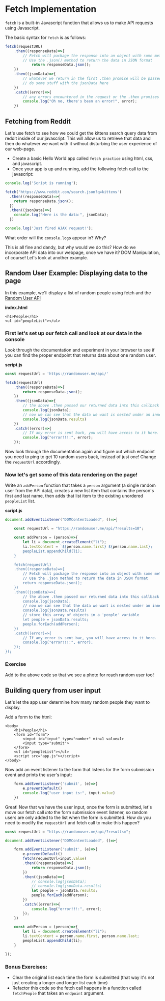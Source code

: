 # Fetch Implementation

`fetch` is a built-in Javascript function that allows us to make API requests using Javascript.

The basic syntax for `fetch` is as follows:

```javascript
fetch(requestURL)
    .then((responseData)=>{
        // Fetch will package the response into an object with some methods that allow us to do some useful things with the response.
        // Use the .json() method to return the data in JSON format
            return responseData.json();
    })
    .then((jsonData)=>{
        // whatever we return in the first .then promise will be passed into this callback function
        // do some stuff with the jsonData here
    })
    .catch((error)=>{
        // any errors encountered in the request or the .then promises above will be passed into this callback
        console.log("Oh no, there's been an error!", error);
    })
```

## Fetching from Reddit

Let's use fetch to see how we could get the kittens search query data from reddit inside of our javascript. This will allow us to retrieve that data and then do whatever we want with it without disturbing the user experience of our web-page.

* Create a basic Hello World app called `fetch practice` using html, css, and javascript.
* Once your app is up and running, add the following fetch call to the javascript:

```javascript
console.log('Script is running');

fetch('https://www.reddit.com/search.json?q=kittens') 
  .then((responseData)=>{
    return responseData.json();
  })
  .then((jsonData)=>{
    console.log("Here is the data:", jsonData);
  })

console.log('Just fired AJAX request!');
```

What order will the `console.log`s appear in? Why?

This is all fine and dandy, but why would we do this? How do we incorporate API data into our webpage, once we have it? DOM Manipulation, of course! Let's look at another example.

## Random User Example: Displaying data to the page

In this example, we'll display a list of random people using fetch and the [Random User API](https://randomuser.me/)

**index.html**

```markup
<h1>People</h1>
<ul id="peopleList"></ul>
```

### First let's set up our fetch call and look at our data in the console

Look through the documentation and experiment in your browser to see if you can find the proper endpoint that returns data about one random user.

**script.js**

```javascript
const requestUrl = 'https://randomuser.me/api/'

fetch(requestUrl)
    .then((responseData)=>{
        return responseData.json();
    })
    .then((jsonData)=>{
        // the above .then passed our returned data into this callback
        console.log(jsonData);
        // now we can see that the data we want is nested under an inner 'results'
        console.log(jsonData.results)
    })
    .catch((error)=>{
        // If any error is sent back, you will have access to it here.
        console.log("error!!!:", error);
    });
```

Now look through the documentation again and figure out which endpoint you need to ping to get 10 random users back, instead of just one! Change the `requestUrl` accordingly.

### Now let's get some of this data rendering on the page!

Write an `addPerson` function that takes a `person` argument \(a single random user from the API data\), creates a new list item that contains the person's first and last name, then adds that list item to the existing unordered `peopleList` list.

**script.js**

```javascript
document.addEventListener("DOMContentLoaded", ()=>{

    const requestUrl = "https://randomuser.me/api/?results=10";

    const addPerson = (person)=>{
        let li = document.createElement("li");
        li.textContent = `${person.name.first} ${person.name.last};
        peopleList.appendChild(li);
    }

    fetch(requestUrl)
    .then((responseData)=>{
        // Fetch will package the response into an object with some methods that allow us to do some useful things with the response.
        // Use the .json method to return the data in JSON format
        return responseData.json();
    })
    .then((jsonData)=>{
        // the above .then passed our returned data into this callback
        console.log(jsonData);
        // now we can see that the data we want is nested under an inner 'results'
        console.log(jsonData.results)
        // store this array of objects in a 'people' variable
        let people = jsonData.results;
        people.forEach(addPerson);
    })
    .catch((error)=>{
        // If any error is sent bac, you will have access to it here.
        console.log("error!!!:", error);
    });
});
```

### Exercise

Add to the above code so that we see a photo for reach random user too!

## Building query from user input

Let's let the app user determine how many random people they want to display.

Add a form to the html:

```markup
<body>
    <h1>People</h1>
    <form id="form">
        <input id="input" type="number" min=1 value=1>
        <input type="submit">
    </form>
    <ul id="peopleList"></ul>
    <script src="app.js"></script>
</body>
```

Now add an event listener to the form that listens for the form submission event and prints the user's input:

```javascript
    form.addEventListener('submit', (e)=>{
        e.preventDefault()
        console.log("user input is:", input.value)
    })
```

Great! Now that we have the user input, once the form is submitted, let's move our fetch call _into_ the form submission event listener, so random users are only added to the list when the form is submitted. How do you need to modify the `requestUrl` and fetch call to make this happen?

```javascript
const requestUrl = "https://randomuser.me/api/?results=";

document.addEventListener("DOMContentLoaded", ()=>{

    form.addEventListener('submit', (e)=>{
        e.preventDefault()
        fetch(requestUrl+input.value)
        .then((responseData)=>{
            return responseData.json();
        })
        .then((jsonData)=>{
            // console.log(jsonData);
            // console.log(jsonData.results)
            let people = jsonData.results;
            people.forEach(addPerson);
        })
        .catch((error)=>{
            console.log("error!!!:", error);
        });
    })

    const addPerson = (person)=>{
        let li = document.createElement("li");
        li.textContent = person.name.first, person.name.last;
        peopleList.appendChild(li);
    }

});
```

### Bonus Exercises:

* Clear the original list each time the form is submitted \(that way it's not just creating a longer and longer list each time\)
* Refactor this code so the fetch call happens in a function called `fetchPeople` that takes an `endpoint` argument.

